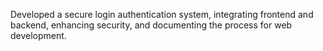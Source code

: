 Developed a secure login authentication system, integrating frontend and backend, enhancing security, and documenting the process for web development.
